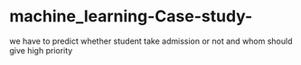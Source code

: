 # machine_learning-Case-study-
we have to predict whether student take admission or not and whom should give  high priority
